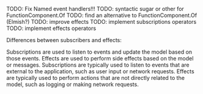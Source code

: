 
TODO: Fix Named event handlers!!!
TODO: syntactic sugar or other for FunctionComponent.Of
TODO: find an alternative to FunctionComponent.Of (Elmish?)
TODO: improve effects
TODO: implement subscriptions operators
TODO: implement effects operators

Differences between subscribers and effects:

Subscriptions are used to listen to events and update the model based on those events.
Effects are used to perform side effects based on the model or messages.
Subscriptions are typically used to listen to events that are external to the application, such as user input or network requests.
Effects are typically used to perform actions that are not directly related to the model, such as logging or making network requests.

